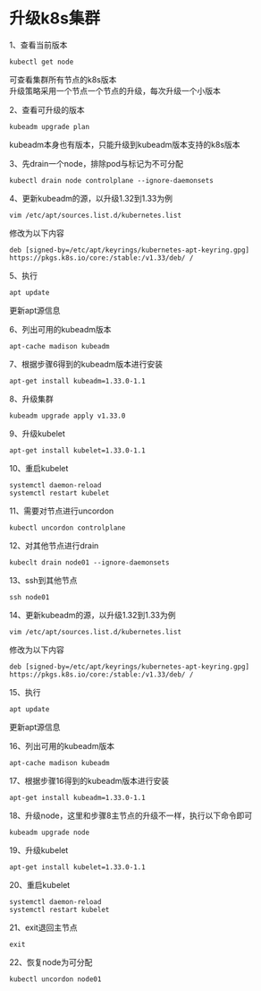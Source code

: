 # 升级k8s集群

1、查看当前版本
```
kubectl get node 
```
可查看集群所有节点的k8s版本  
升级策略采用一个节点一个节点的升级，每次升级一个小版本

2、查看可升级的版本
```
kubeadm upgrade plan
```
kubeadm本身也有版本，只能升级到kubeadm版本支持的k8s版本

3、先drain一个node，排除pod与标记为不可分配
```
kubectl drain node controlplane --ignore-daemonsets
```
4、更新kubeadm的源，以升级1.32到1.33为例
```
vim /etc/apt/sources.list.d/kubernetes.list
```
修改为以下内容
```
deb [signed-by=/etc/apt/keyrings/kubernetes-apt-keyring.gpg] https://pkgs.k8s.io/core:/stable:/v1.33/deb/ /
```
5、执行
```
apt update
```
更新apt源信息

6、列出可用的kubeadm版本
```
apt-cache madison kubeadm
```
7、根据步骤6得到的kubeadm版本进行安装
```
apt-get install kubeadm=1.33.0-1.1
```
8、升级集群
```
kubeadm upgrade apply v1.33.0
```
9、升级kubelet
```
apt-get install kubelet=1.33.0-1.1
```
10、重启kubelet
```
systemctl daemon-reload
systemctl restart kubelet
```
11、需要对节点进行uncordon
```
kubectl uncordon controlplane
```
12、对其他节点进行drain
```
kubeclt drain node01 --ignore-daemonsets
```
13、ssh到其他节点
```
ssh node01
```
14、更新kubeadm的源，以升级1.32到1.33为例
```
vim /etc/apt/sources.list.d/kubernetes.list
```
修改为以下内容
```
deb [signed-by=/etc/apt/keyrings/kubernetes-apt-keyring.gpg] https://pkgs.k8s.io/core:/stable:/v1.33/deb/ /
```
15、执行
```
apt update
```
更新apt源信息

16、列出可用的kubeadm版本
```
apt-cache madison kubeadm
```
17、根据步骤16得到的kubeadm版本进行安装
```
apt-get install kubeadm=1.33.0-1.1
```
18、升级node，这里和步骤8主节点的升级不一样，执行以下命令即可
```
kubeadm upgrade node
```
19、升级kubelet
```
apt-get install kubelet=1.33.0-1.1
```
20、重启kubelet
```
systemctl daemon-reload
systemctl restart kubelet
```
21、exit退回主节点
```
exit
```
22、恢复node为可分配
```
kubectl uncordon node01
```